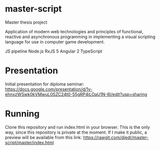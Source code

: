 # master-script
Master thesis project

Application of modern web technologies and principles of functional, reactive and asynchronous programming in implementing a visual scripting language for use in computer game development.

JS pipeline
Node.js
RxJS 5
Angular 2
TypeScript

# Presentation
Initial presentation for diploma seminar:
https://docs.google.com/presentation/d/1v-ehnxzWSwk0kVMwuL0SZC24t0-55gRP4iLOaU1N-6I/edit?usp=sharing

# Running
Clone this repository and run index.html in your browser. This is the only way, since this repository is private at the moment. If I make it public, a preview will be available from this link:
https://rawgit.com/djedr/master-script/master/index.html
